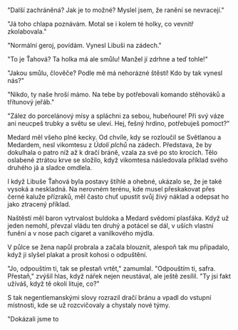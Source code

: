# 

"Další zachráněná? Jak je to možné? Myslel jsem, že ranění se nevracejí."

"Já toho chlapa poznávám. Motal se i kolem té holky, co vevnitř zkolabovala."

"Normální geroj, povídám. Vynesl Libuši na zádech."

"To je Ťahová? Ta holka má ale smůlu! Manžel jí zdrhne a teď tohle!"

"Jakou smůlu, člověče? Podle mě má nehorázné štěstí! Kdo by tak vynesl nás?"

"Nikdo, ty naše hroší mámo. Na tebe by potřebovali komando stěhováků a třítunový jeřáb."

"Zález do porcelánový mísy a spláchni za sebou, hubeňoure! Při svý váze ani neucpeš trubky a světu se uleví. Hej, fešný hrdino, potřebuješ pomoct?"

Medard měl všeho plné kecky. Od chvíle, kdy se rozloučil se Světlanou a Medardem, nesl vikomtesu z *Údolí plchů* na zádech. Představa, že by dokulhala o patro níž až k dračí bráně, vzala za své po sto krocích. Tělo oslabené ztrátou krve se složilo, když vikomtesa následovala příklad svého druhého já a sladce omdlela.

I když Libuše Ťahová byla postavy štíhlé a ohebné, ukázalo se, že je také vysoká a neskladná. Na nerovném terénu, kde musel přeskakovat přes černé kaluže přízraků, měl často chuť upustit svůj živý náklad a odepsat ho jako ztracený příklad.

Naštěstí měl baron vytrvalost buldoka a Medard svědomí plasťáka. Když už jeden nemohl, převzal vládu ten druhý a potácel se dál, v uších vlastní funění a v nose pach cigaret a vanilkového mýdla.

V půlce se žena napůl probrala a začala blouznit, alespoň tak mu připadalo, když ji slyšel plakat a prosit kohosi o odpuštění.

"Jo, odpouštím ti, tak se přestaň vrtět," zamumlal. "Odpouštím ti, safra. Přestaň," zvýšil hlas, když nářek nejen neustával, ale ještě zesílil. "Ty jsi fakt užíváš, když tě okolí lituje, co?"

S tak negentlemanskými slovy rozrazil dračí bránu a vpadl do vstupní místnosti, kde se už rozcvičovaly a chystaly nové týmy.

"Dokázali jsme to